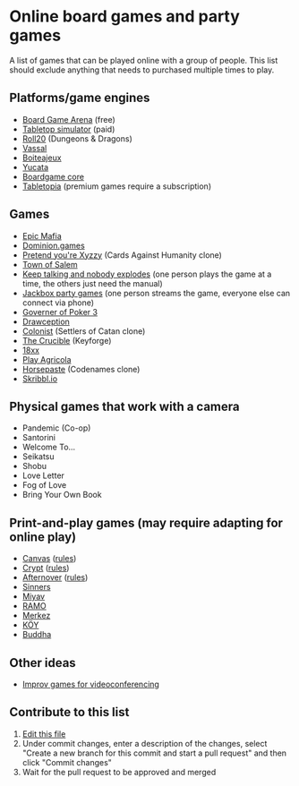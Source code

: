 # Online board games and party games
A list of games that can be played online with a group of people. This list should exclude anything that needs to purchased multiple times to play.

## Platforms/game engines
- [Board Game Arena](https://boardgamearena.com/) (free)
- [Tabletop simulator](https://www.tabletopsimulator.com/) (paid)
- [Roll20](https://roll20.net/) (Dungeons & Dragons)
- [Vassal](http://www.vassalengine.org/)
- [Boiteajeux](http://www.boiteajeux.net/)
- [Yucata](https://www.yucata.de/en)
- [Boardgame core](http://play.boardgamecore.net)
- [Tabletopia](https://tabletopia.com/) (premium games require a subscription)

## Games
- [Epic Mafia](https://epicmafia.com/home)
- [Dominion.games](https://dominion.games/)
- [Pretend you're Xyzzy](https://pyx-2.pretendyoure.xyz/zy/game.jsp) (Cards Against Humanity clone)
- [Town of Salem](https://www.blankmediagames.com/)
- [Keep talking and nobody explodes](https://keeptalkinggame.com/) (one person plays the game at a time, the others just need the manual)
- [Jackbox party games](https://jackboxgames.com/) (one person streams the game, everyone else can connect via phone)
- [Governer of Poker 3](https://www.governorofpoker.com/games/governor-of-poker-3/)
- [Drawception](https://drawception.com/)
- [Colonist](https://colonist.io/) (Settlers of Catan clone)
- [The Crucible](https://thecrucible.online/) (Keyforge)
- [18xx](http://www.rr18xx.com/)
- [Play Agricola](https://playagricola.com/)
- [Horsepaste](https://www.horsepaste.com/) (Codenames clone)
- [Skribbl.io](https://skribbl.io/)

## Physical games that work with a camera
- Pandemic (Co-op)
- Santorini
- Welcome To...
- Seikatsu
- Shobu
- Love Letter
- Fog of Love
- Bring Your Own Book 

## Print-and-play games (may require adapting for online play)
- [Canvas](https://drive.google.com/file/d/1Wrs5ZwI5DGXP2U4-EKrAIPU8gW1Ei7RT/view) ([rules](https://drive.google.com/file/d/1xUKX5SY6WW_5pl3JxmWHIHJ65nRDniaH/view))
- [Crypt](https://drive.google.com/file/d/18HalK6icIftJvSlZ-c8XXx3_4jc6CHsq/view) ([rules](http://roadtoinfamy.com/images/Crypt_rules.pdf))
- [Afternover](https://drive.google.com/file/d/1QNABumIphVEt3e-yi8xtXk_6_XJtkptU/view) ([rules](http://roadtoinfamy.com/images/Afternova_rules.pdf))
- [Sinners](https://boardgamegeek.com/boardgame/269466/sinners)
- [Miyav](https://boardgamegeek.com/boardgame/281119/miyav)
- [RAMO](https://boardgamegeek.com/boardgame/286990/ramo)
- [Merkez](https://boardgamegeek.com/boardgame/281190/merkez)
- [KÖY](https://boardgamegeek.com/boardgame/299687/koy)
- [Buddha](https://boardgamegeek.com/boardgame/297639/buddha)

## Other ideas
- [Improv games for videoconferencing](https://github.com/pamelafox/improvlists/blob/master/collections/Improv-games-for-video-conferencing.md)

## Contribute to this list
1. [Edit this file](https://github.com/MatMoore/online-board-games-and-party-games/edit/master/README.md)
2. Under commit changes, enter a description of the changes, select "Create a new branch for this commit and start a pull request" and then click "Commit changes"
3. Wait for the pull request to be approved and merged
